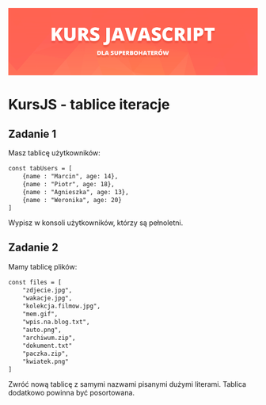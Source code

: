![](../../../kursjs.png)

# KursJS - tablice iteracje

## Zadanie 1
Masz tablicę użytkowników:

```
const tabUsers = [
    {name : "Marcin", age: 14},
    {name : "Piotr", age: 18},
    {name : "Agnieszka", age: 13},
    {name : "Weronika", age: 20}
]
```

Wypisz w konsoli użytkowników, którzy są pełnoletni.

## Zadanie 2
Mamy tablicę plików:

```
const files = [
    "zdjecie.jpg",
    "wakacje.jpg",
    "kolekcja.filmow.jpg",
    "mem.gif",
    "wpis.na.blog.txt",
    "auto.png",
    "archiwum.zip",
    "dokument.txt"
    "paczka.zip",
    "kwiatek.png"
]
```

Zwróć nową tablicę z samymi nazwami pisanymi dużymi literami. Tablica dodatkowo powinna być posortowana.
